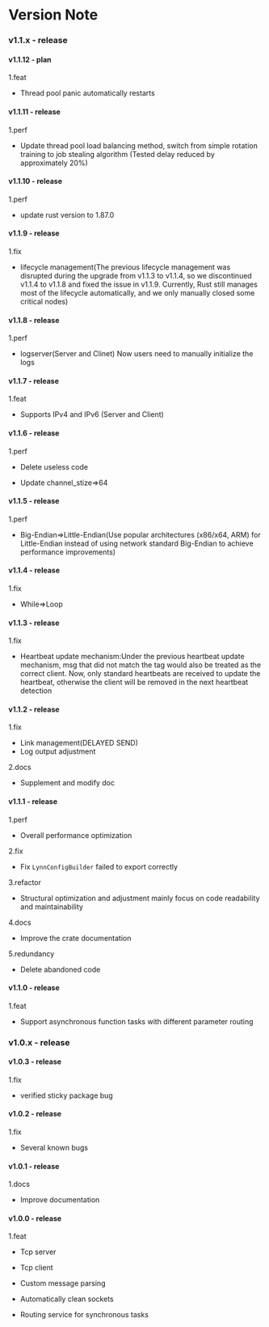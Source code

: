 # Version Note

### v1.1.x - release

#### v1.1.12 - plan

1.feat

- Thread pool panic automatically restarts

#### v1.1.11 - release

1.perf

- Update thread pool load balancing method, switch from simple rotation training to job stealing algorithm (Tested delay reduced by approximately 20%)

#### v1.1.10 - release

1.perf

- update rust version to 1.87.0

#### v1.1.9 - release

1.fix

- lifecycle management(The previous lifecycle management was disrupted during the upgrade from v1.1.3 to v1.1.4, so we discontinued v1.1.4 to v1.1.8 and fixed the issue in v1.1.9. Currently, Rust still manages most of the lifecycle automatically, and we only manually closed some critical nodes)

#### v1.1.8 - release

1.perf

- logserver(Server and Clinet) Now users need to manually initialize the logs

#### v1.1.7 - release

1.feat

- Supports IPv4 and IPv6 (Server and Client)

#### v1.1.6 - release

1.perf

- Delete useless code

- Update channel_stize=>64

#### v1.1.5 - release

1.perf

- Big-Endian=>Little-Endian(Use popular architectures (x86/x64, ARM) for Little-Endian instead of using network standard Big-Endian to achieve performance improvements)

#### v1.1.4 - release

1.fix

- While=>Loop

#### v1.1.3 - release

1.fix

- Heartbeat update mechanism:Under the previous heartbeat update mechanism, msg that did not match the tag would also be treated as the correct client. Now, only standard heartbeats are received to update the heartbeat, otherwise the client will be removed in the next heartbeat detection

#### v1.1.2 - release

1.fix

- Link management(DELAYED SEND)
- Log output adjustment

2.docs

- Supplement and modify doc

#### v1.1.1 - release

1.perf

- Overall performance optimization

2.fix

- Fix `LynnConfigBuilder` failed to export correctly

3.refactor

- Structural optimization and adjustment mainly focus on code readability and maintainability

4.docs

- Improve the crate documentation

5.redundancy

- Delete abandoned code

#### v1.1.0 - release

1.feat

- Support asynchronous function tasks with different parameter routing

### v1.0.x - release

#### v1.0.3 - release

1.fix

- verified sticky package bug

#### v1.0.2 - release

1.fix

- Several known bugs

#### v1.0.1 - release

1.docs

- Improve documentation

#### v1.0.0 - release

1.feat

- Tcp server

- Tcp client

- Custom message parsing

- Automatically clean sockets

- Routing service for synchronous tasks